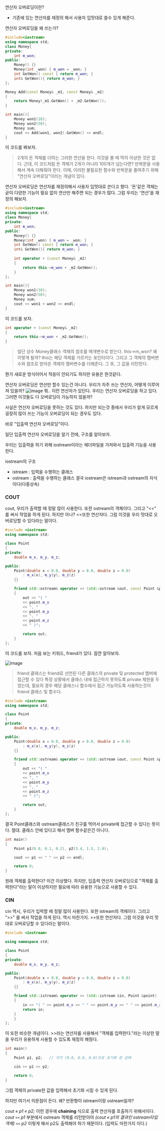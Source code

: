 연산자 오버로딩이란?
- 기존에 있는 연산자를 재정의 해서 사용자 입맛대로 쓸수 있게 해준다.

연산자 오버로딩을 왜 쓰는가?

```cpp
#include<iostream>
using namespace std;
class Money{
private:
	int m_won;
public:
	Money() {}
	Money(int _won) { m_won = _won; }
	int GetWon() const { return m_won; }
	int& GetWon(){ return m_won; }
};

Money Add(const Money& _m1, const Money& _m2)
{
	return Money(_m1.GetWon() + _m2.GetWon());
}

int main(){
	Money won1(10);
	Money won2(50);
	Money sum;
	cout << Add(won1, won2).GetWon() << endl;
}
```

이 코드를 봐보자. 
>2개의 돈 객체를 더하는 그러한 연산을 한다.
이것을 볼 때 딱히 이상한 것은 없다.
근데, 이 코드처럼 돈 객체가 2개가 아니라 100개가 넘는다면?
반복문을 사용해서 계속 더해줘야 한다.
이때, 이러한 불필요한 함수와 반복문을 줄여주기 위해 "연산자 오버로딩"이라는 개념이 있다.

연산자 오버로딩은 연산자를 재정의해서 사용자 입맛대로 쓴다고 했다.
'돈'같은 객체는 굳이 다양한 기능이 필요 없이 연산만 해주면 되는 경우가 많다.
그럼 우리는 '연산'을 재정의 해보자.

```cpp
#include<iostream>
using namespace std;
class Money{
private:
	int m_won;
public:
	Money() {}
	Money(int _won) { m_won = _won; }
	int GetWon() const { return m_won; }
	int& GetWon(){ return m_won; }
	
	int operator + (const Money& _m2)
	{
		return this->m_won + _m2.GetWon();
	}
};

int main(){
	Money won1(10);
	Money won2(50);
	Money sum;
	cout << won1 + won2 << endl;
}
```
이 코드를 보자.
```cpp
int operator + (const Money& _m2)
{
	return this->m_won + _m2.GetWon();
}
```
>일단 상수 Money클래스 객체의 참조를 매개변수로 받는다.
>this->m_won?
>왜 이렇게 될까?
>this는 해당 객체를 가르키는 포인터이다.
>그리고 그 객체의 멤버변수와 참조로 받아온 객체의 멤버변수를 더해준다.
>그 후, 그 값을 리턴한다.

뭔가 새로운 방식이어서 적응이 안되기도 하지만 유용은 한것같다.

연산자 오버로딩은 연산만 할수 있는건 아니다.
우리가 자주 쓰는 연산자, 어떻게 이루어져 있을까?
![image](https://user-images.githubusercontent.com/81199906/196393337-caf7846a-ff53-4a6a-a311-27fedb91ce42.png)
뭐.. 이런 연산자가 있단다.
우리는 연산자 오버로딩을 하고 있다.
그러면 이것들도 다 오버로딩이 가능하지 않을까?

사실은 연산자 오버로딩을 못하는 것도 있다.
하지만 되는것 중에서 우리가 알게 모르게 굉장히 많이 쓰는 기능이 오버로딩이 되는 경우도 있다.

바로 "입출력 연산자 오버로딩"이다.

일단 입출력 연산자 오버로딩을 알기 전에, 구조를 알아보자.

우리는 입출력을 하기 위해 iostream이라는 헤더파일을 가져와서 입출력 기능을 사용한다.

iostream의 구조
- istream : 입력을 수행하는 클래스
- ostream : 출력을 수행하는 클래스
결국 iostream은 istream과 ostream의 자식이다(다중상속)

### COUT
cout, 우리가 출력할 때 정말 많이 사용한다.
또한 ostream의 객체이다.
그리고 "<<" 를 써서 작업을 하게 된다.
하지만 아나?
<<또한 연산자다.
그럼 이것을 우리 맛대로 오버로딩할 수 있다라는 말이다.

```cpp
#include <iostream>
using namespace std;

class Point
{
private:
	double m_x, m_y, m_z;

public:
	Point(double x = 0.0, double y = 0.0, double z = 0.0)
		: m_x(x), m_y(y), m_z(z)
	{}

	friend std::ostream& operator << (std::ostream &out, const Point &point)
	{
		out << "( " 
		<< point.m_x 
		<< ", " 
		<< point.m_y 
		<< ", " 
		<< point.m_z 
		<< " )";

		return out;
	}
};
```
이 코드를 보자.
처음 보는 키워드, friend가 있다. 잠깐 알아보자.

![image](https://user-images.githubusercontent.com/81199906/196396937-f8920f72-b2d0-4ada-b75f-1d1353689873.png)

>friend 클래스는 friend로 선언된 다른 클래스의 private 및 protected 멤버에 접근할 수 있다
특정 상황에서 클래스 내에 접근하지 못하도록 private 제한을 두었는데, 
필요의 경우 해당 클래스나 함수에서 접근 가능하도록 사용하는것이 friend 클래스 및 함수다.


```cpp
#include <iostream>
using namespace std;

class Point
{
private:
	double m_x, m_y, m_z;

public:
	Point(double x = 0.0, double y = 0.0, double z = 0.0)
		: m_x(x), m_y(y), m_z(z)
	{}

	friend std::ostream& operator << (std::ostream &out, const Point &point)
	{
		out << "( " 
		<< point.m_x 
		<< ", " 
		<< point.m_y 
		<< ", " 
		<< point.m_z 
		<< " )";

		return out;
	}
};
```
결국 Point클래스와 ostream클래스가 친구를 먹어서 private에 접근할 수 있다는 뜻이다.
절대. 클래스 안에 있다고 해서 멤버 함수같은건 아니다.
```cpp
int main()
{
	Point p1(0.0, 0.1, 0.2), p2(3.4, 1.5, 2.0);

	cout << p1 << " " << p2 << endl;

	return 0;
}
```
원래 객체를 출력한다? 이건 이상했다.
하지만, 입출력 연산자 오버로딩으로 "객체를 출력한다"라는 말이 이상하지만 필요에 따라 유용한 기능으로 사용할 수 있다.

### CIN
cin 역시, 우리가 입력할 때 정말 많이 사용한다.
또한 istream의 객체이다.
그리고 ">>" 를 써서 작업을 하게 된다.
역시 마찬가지.
\>>또한 연산자다.
그럼 이것을 우리 맛대로 오버로딩할 수 있다라는 말이다.
```cpp
#include <iostream>

using namespace std;

class Point
{
private:
	double m_x, m_y, m_z;

public:
	Point(double x = 0.0, double y = 0.0, double z = 0.0)
		: m_x(x), m_y(y), m_z(z)
	{}

	friend std::istream& operator >> (std::istream &in, Point &point)   // 👈 입력 연산자 오버로딩 
	{
		in >> "( " >> point.m_x >> " " >> point.m_y >> " " >> point.m_z >> " )";
		return in; 
	}
	}
};
```

이 또한 비슷한 개념이다. 
\>>라는 연산자를 사용해서 "객체를 입력한다."라는 이상한 말을 우리가 유용하게 사용할 수 있도록 재정의 해줬다.

```cpp
int main()
{
	Point p1, p2;   // 각각 (0.0, 0.0, 0.0)으로 초기화 된 상태

	cin >> p1 >> p2;

	return 0;
}
```
그럼 객체의 private한 값을 입력해서 초기화 시킬 수 있게 된다.


하지만 여기서 의문점이 든다.
왜? 반환형이 istream이랑 ostream일까?


_cout « p1 « p2;_ 이런 경우에 **chaining** 식으로 출력 연산자를 호출하기 위해서이다.
_cout `<<` p1_ 부분에서 ostream 객체를 리턴받아야
_(cout « p1의 결과인 ostream타입 객체) `<<` p2_ 이렇게 해서 p2도 출력해야 하기 때문이다.
(입력도 마찬가지 이다.)
